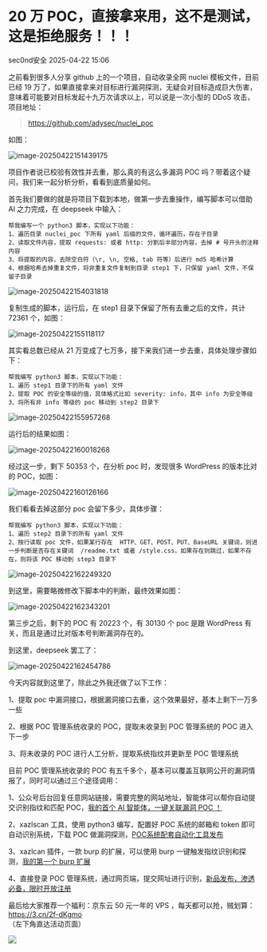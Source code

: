 #  20 万 POC，直接拿来用，这不是测试，这是拒绝服务！！！   
 sec0nd安全   2025-04-22 15:06  
  
之前看到很多人分享 github 上的一个项目，自动收录全网 nuclei 模板文件，目前已经 19 万了，如果直接拿来对目标进行漏洞探测，无疑会对目标造成巨大伤害，意味着可能要对目标发起十九万次请求以上，可以说是一次小型的 DDoS 攻击，项目地址：  
> https://github.com/adysec/nuclei_poc  
  
  
如图：  
  
![image-20250422151439175](https://mmbiz.qpic.cn/mmbiz_png/sGfPWsuKAfecaHicGr47KBibEdGIvATCxCEBOd9aaKL5sqkyq4JXlWXDek5UWzB3sUYdWAWP0BibYwnaTicMx4Xj9g/640?wx_fmt=png&from=appmsg "")  
  
项目作者说已校验有效性并去重，那么真的有这么多漏洞 POC 吗？带着这个疑问，我们来一起分析分析，看看到底质量如何。  
  
首先我们要做的就是将项目下载到本地，做第一步去重操作，编写脚本可以借助 AI 之力完成，在 deepseek 中输入：  
```
帮我编写一个 python3 脚本，实现以下功能：
1、遍历目录 nuclei_poc 下所有 yaml 后缀的文件，循环遍历，存在子目录
2、读取文件内容，提取 requests: 或者 http: 分割后半部分内容，去掉 # 号开头的注释内容
3、将提取的内容，去除空白符（\r, \n, 空格, tab 符等）后进行 md5 哈希计算
4、根据哈希去掉重复文件，将非重复文件复制到目录 step1 下，只保留 yaml 文件，不保留子目录
```  
  
![image-20250422154031818](https://mmbiz.qpic.cn/mmbiz_png/sGfPWsuKAfecaHicGr47KBibEdGIvATCxC1tQq0h0dnctnsekaxxPjr19y3IQCXS5fYZj1k5lOR9Ok8eKycPicc2w/640?wx_fmt=png&from=appmsg "")  
  
复制生成的脚本，运行后，在 step1 目录下保留了所有去重之后的文件，共计 72361 个，如图：  
  
![image-20250422155118117](https://mmbiz.qpic.cn/mmbiz_png/sGfPWsuKAfecaHicGr47KBibEdGIvATCxCAXBagqINhUmU5wGbVFSsnibYoOics3x0sLW3NMdic5tFMLgzCVwwvzvxw/640?wx_fmt=png&from=appmsg "")  
  
其实看总数已经从 21 万变成了七万多，接下来我们进一步去重，具体处理步骤如下：  
```
帮我编写 python3 脚本，实现以下功能：
1、遍历 step1 目录下的所有 yaml 文件
2、提取 POC 的安全等级的值，具体格式比如 severity: info，其中 info 为安全等级
3、将所有非 info 等级的 poc 移动到 step2 目录下
```  
  
![image-20250422155957268](https://mmbiz.qpic.cn/mmbiz_png/sGfPWsuKAfecaHicGr47KBibEdGIvATCxCXC8Tj16FjMDlhW9IFTebo6icos7BQPIbS3yW9SA8e6RB2nf1dyuHUIw/640?wx_fmt=png&from=appmsg "")  
  
运行后的结果如图：  
  
![image-20250422160018268](https://mmbiz.qpic.cn/mmbiz_png/sGfPWsuKAfecaHicGr47KBibEdGIvATCxCIyL1lQCiaPZ6MerPrGNswGxnVcCp4kia3MHdqpcSKVfeibEKEbCfW1RgA/640?wx_fmt=png&from=appmsg "")  
  
经过这一步，剩下 50353 个，在分析 poc 时，发现很多 WordPress 的版本比对的 POC，如图：  
  
![image-20250422160126166](https://mmbiz.qpic.cn/mmbiz_png/sGfPWsuKAfecaHicGr47KBibEdGIvATCxCNtcQK8uwibVYp5nwQiawhddNnKBD5ibXVre06rIVv1mDsgbpuhd51tNqg/640?wx_fmt=png&from=appmsg "")  
  
我们看看去掉这部分 poc 会留下多少，具体步骤：  
```
帮我编写 python3 脚本，实现以下功能：
1、遍历 step2 目录下的所有 yaml 文件
2、按行读取 poc 文件，如果某行存在  HTTP、GET、POST、PUT、BaseURL 关键词，则进一步判断是否存在关键词  /readme.txt 或者 /style.css，如果存在则跳过，如果不存在，则将该 POC 移动到 step3 目录下
```  
  
![image-20250422162249320](https://mmbiz.qpic.cn/mmbiz_png/sGfPWsuKAfecaHicGr47KBibEdGIvATCxChFz8BRAYC6Zbiau6ypuo0STX5wicBfqRqsUuficeI9tbEEDWia5amfgScQ/640?wx_fmt=png&from=appmsg "")  
  
到这里，需要略微修改下脚本中的判断，最终效果如图：  
  
![image-20250422162343201](https://mmbiz.qpic.cn/mmbiz_png/sGfPWsuKAfecaHicGr47KBibEdGIvATCxCcU8EL3WiapuUehnOvWexbXOzw3h583BR4XiciaaH7iaboMLk7ouhGydayw/640?wx_fmt=png&from=appmsg "")  
  
第三步之后，剩下的 POC 有 20223 个，有 30130 个 poc 是跟 WordPress 有关，而且是通过比对版本号判断漏洞存在的。  
  
到这里，deepseek 罢工了：  
  
![image-20250422162454786](https://mmbiz.qpic.cn/mmbiz_png/sGfPWsuKAfecaHicGr47KBibEdGIvATCxCm0GiaIzI96mD1JsMTjZm3FDibMagJQtgDkRoaxcny7qfT1DN2QLcFib7w/640?wx_fmt=png&from=appmsg "")  
  
今天内容就到这里了，除此之外我还做了以下工作：  
  
1、提取 poc 中漏洞接口，根据漏洞接口去重，这个效果最好，基本上剩下一万多一些  
  
2、根据 POC 管理系统收录的 POC，提取未收录到 POC 管理系统的 POC 进入下一步  
  
3、将未收录的 POC 进行人工分析，提取系统指纹并更新至 POC 管理系统  
  
目前 POC 管理系统收录的 POC 有五千多个，基本可以覆盖互联网公开的漏洞情报了，同时可以通过三个途径调用：  
  
1、公众号后台回复任意网站链接，需要完整的网站地址，智能体可以帮你自动提交识别指纹和匹配 POC，[我的首个 AI 智能体，一键关联漏洞 POC ！](https://mp.weixin.qq.com/s?__biz=MzI5MDQ2NjExOQ==&mid=2247499815&idx=1&sn=dce5a2af1a71a8f7765ee5a87161a141&scene=21#wechat_redirect)  
  
  
2、xazlscan 工具，使用 python3 编写，配置好 POC 系统的邮箱和 token 即可自动识别系统，下载 POC 做漏洞探测，[POC系统配套自动化工具发布](https://mp.weixin.qq.com/s?__biz=MzI5MDQ2NjExOQ==&mid=2247499570&idx=1&sn=d9fd3a1d60c4673a5a84e379032bd027&scene=21#wechat_redirect)  
  
  
3、xazlcan 插件，一款 burp 的扩展，可以使用 burp 一键触发指纹识别和探测，[我的第一个 burp 扩展](https://mp.weixin.qq.com/s?__biz=MzI5MDQ2NjExOQ==&mid=2247499856&idx=1&sn=bcefd95652f5571cc3038729ab99f04d&scene=21#wechat_redirect)  
  
  
4、直接登录 POC 管理系统，通过网页端，提交网址进行识别，[新品发布，渗透必备，限时开放注册](https://mp.weixin.qq.com/s?__biz=MzI5MDQ2NjExOQ==&mid=2247499418&idx=1&sn=3db34b64046c5d70dfc63dacaee0ca65&scene=21#wechat_redirect)  
  
  
最后给大家推荐一个福利：京东云 50 元一年的 VPS ，每天都可以抢，贼划算：  
https://3.cn/2f-dKgmo  
（左下角直达活动页面）  
  
![](https://mmbiz.qpic.cn/mmbiz_png/sGfPWsuKAfc1ibbG6mEdqV5Xpw0yu9UxtIoLlhiazxU4NakInEiam1mOnHHYw4pVq3nrrCc8tpnn5ictdhmNLUaHuA/640?wx_fmt=png&from=appmsg "")  
  
